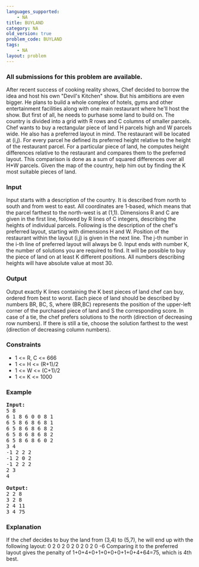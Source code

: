 ```yaml
---
languages_supported:
    - NA
title: BUYLAND
category: NA
old_version: true
problem_code: BUYLAND
tags:
    - NA
layout: problem
---
```

###  All submissions for this problem are available. 

After recent success of cooking reality shows, Chef decided to borrow the idea and host his own "Devil's Kitchen" show. But his ambitions are even bigger. He plans to build a whole complex of hotels, gyms and other entertainment facilities along with one main restaurant where he'll host the show. But first of all, he needs to purhase some land to build on. The country is divided into a grid with R rows and C columns of smaller parcels. Chef wants to buy a rectangular piece of land H parcels high and W parcels wide. He also has a preferred layout in mind. The restaurant will be located at (i,j). For every parcel he defined its preferred height relative to the height of the restaurant parcel. For a particular piece of land, he computes height differences relative to the restaurant and compares them to the preferred layout. This comparison is done as a sum of squared differences over all H\*W parcels. Given the map of the country, help him out by finding the K most suitable pieces of land.

### Input

Input starts with a description of the country. It is described from north to south and from west to east. All coordinates are 1-based, which means that the parcel farthest to the north-west is at (1,1). Dimensions R and C are given in the first line, followed by R lines of C integers, describing the heights of individual parcels. Following is the description of the chef's preferred layout, starting with dimensions H and W. Position of the restaurant within the layout (i,j) is given in the next line. The j-th number in the i-th line of preferred layout will always be 0. Input ends with number K, the number of solutions you are required to find. It will be possible to buy the piece of land on at least K different positions. All numbers describing heights will have absolute value at most 30.

### Output

Output exactly K lines containing the K best pieces of land chef can buy, ordered from best to worst. Each piece of land should be described by numbers BR, BC, S, where (BR,BC) represents the position of the upper-left corner of the purchased piece of land and S the corresponding score. In case of a tie, the chef prefers solutions to the north (direction of decreasing row numbers). If there is still a tie, choose the solution farthest to the west (direction of decreasing column numbers).

### Constraints

- 1 &lt;= R, C &lt;= 666
- 1 &lt;= H &lt;= (R+1)/2
- 1 &lt;= W &lt;= (C+1)/2
- 1 &lt;= K &lt;= 1000
### Example


<pre>
<b>Input:</b>
5 8
6 1 8 6 0 0 8 1
6 5 8 6 8 6 8 1
6 5 8 6 8 6 8 2
6 5 8 6 8 6 8 2
6 5 8 6 8 6 0 2
3 4
-1 2 2 2
-1 2 0 2
-1 2 2 2
2 3
4

<b>Output:</b>
2 2 8
3 2 8
2 4 11
3 4 75
</pre>
### Explanation

If the chef decides to buy the land from (3,4) to (5,7), he will end up with the following layout:
0 2 0 2
0 2 0 2
0 2 0 -6
Comparing it to the preferred layout gives the penalty of 1+0+4+0+1+0+0+0+1+0+4+64=75, which is 4th best.
